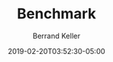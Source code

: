 ---
title: Benchmark
seo_title: Benchmark
summary:
description: 
slug: benchmark
author: Berrand Keller

draft: false
date: 2019-02-20T03:52:30-05:00

project types: 
    - ATI

techstack:
    - Accessibility
    - NGO

feature_image: web-design.jpg
feature_image_alt: Web design

---